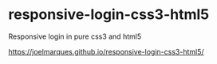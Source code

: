 # responsive-login-css3-html5
Responsive login in pure css3 and html5

https://joelmarques.github.io/responsive-login-css3-html5/
